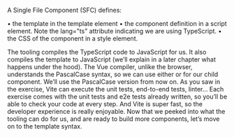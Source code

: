 A Single File Component (SFC) defines:

• the template in the template element
• the component definition in a script element. Note the lang="ts" attribute indicating we are
using TypeScript.
• the CSS of the component in a style element.

The tooling compiles the TypeScript code to JavaScript for us. It also compiles the template to
JavaScript (we’ll explain in a later chapter what happens under the hood). The Vue compiler, unlike the browser, understands the PascalCase syntax, so we can use either <hello-world> or <HelloWorld> for our child component. We’ll use the PascalCase version from now on.
As you saw in the exercise, Vite can execute the unit tests, end-to-end tests, linter… Each exercise comes with the unit tests and e2e tests already written, so you’ll be able to check your code at every step. And Vite is super fast, so the developer experience is really enjoyable. Now that we peeked into what the tooling can do for us, and are ready to build more components, let’s move on to the template syntax.